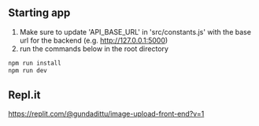 ## Starting app
1. Make sure to update 'API_BASE_URL' in 'src/constants.js' with the base url for the backend (e.g. http://127.0.0.1:5000)
2. run the commands below in the root directory
```bash
npm run install
npm run dev
```

## Repl.it
https://replit.com/@gundadittu/image-upload-front-end?v=1
